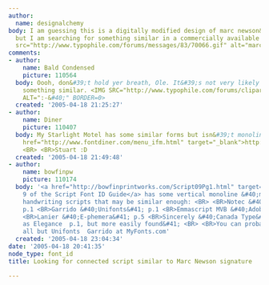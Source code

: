 ```yaml
---
author:
  name: designalchemy
body: I am guessing this is a digitally modified design of marc newson&#39;s signature,
  but I am searching for something similar in a commercially available font. <img
  src="http://www.typophile.com/forums/messages/83/70066.gif" alt="marc">
comments:
- author:
    name: Bald Condensed
    picture: 110564
  body: Oooh, don&#39;t hold yer breath, Ole. It&#39;s not very likely we&#39;re gonna  <BR>find
    something similar. <IMG SRC="http://www.typophile.com/forums/clipart/sad.gif"
    ALT=":-&#40;" BORDER=0>
  created: '2005-04-18 21:25:27'
- author:
    name: Diner
    picture: 110407
  body: My Starlight Motel has some similar forms but isn&#39;t monoline - <BR> <BR><a
    href="http://www.fontdiner.com/menu_ifm.html" target="_blank">http://www.fontdiner.com/menu_ifm.html</a>
    <BR> <BR>Stuart :D
  created: '2005-04-18 21:49:48'
- author:
    name: bowfinpw
    picture: 110174
  body: '<a href="http://bowfinprintworks.com/Script09Pg1.html" target="_blank">Part
    9 of the Script Font ID Guide</a> has some vertical monoline &#40;mostly&#41;
    handwriting scripts that may be similar enough: <BR> <BR>Notec &#40;Linotype&#41;
    p.1 <BR>Garrido &#40;Unifonts&#41; p.1 <BR>Emmascript MVB &#40;Adobe&#41; p.1
    <BR>Lanier &#40;E-phemera&#41; p.5 <BR>Sincerely &#40;Canada Type&#41; p.7 &#40;same
    as Elegance  p.1, but more easily found&#41; <BR> <BR>You can probably test drive
    all but Unifonts  Garrido at MyFonts.com'
  created: '2005-04-18 23:04:34'
date: '2005-04-18 20:41:35'
node_type: font_id
title: Looking for connected script similar to Marc Newson signature

---
```

